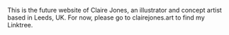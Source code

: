 This is the future website of Claire Jones, an illustrator and concept artist based in Leeds, UK. For now, please go to clairejones.art to find my Linktree.
